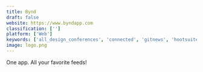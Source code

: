 ```yaml
---
title: Bynd
draft: false 
website: https://www.byndapp.com
classification: ['']
platform: ['Web']
keywords: ['all_design_conferences', 'connected', 'gitnews', 'hootsuite', 'makernews.io', 'newstab', 'sip_by_product_hunt', 'tech_overdose', 'techbites', 'techevents.co', 'techmeme_ride_home_podcast', 'the_news_2', 'the_tech_memo', 're:charged']
image: logo.png
---
```

One app. All your favorite feeds!